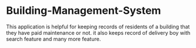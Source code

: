 # Building-Management-System
This application is helpful for keeping records of residents of a building that they have paid maintenance or not. it also keeps record of delivery boy with search feature and many more  feature.
